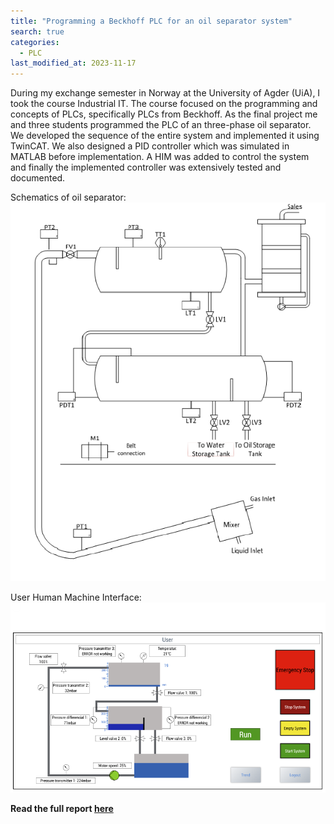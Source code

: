 ```yaml
---
title: "Programming a Beckhoff PLC for an oil separator system"
search: true
categories: 
  - PLC
last_modified_at: 2023-11-17
---
```


During my exchange semester in Norway at the University of Agder (UiA), I took the course Industrial IT. The course focused on the programming and concepts of PLCs, specifically PLCs from Beckhoff. As the final project me and three students programmed the PLC of an three-phase oil separator. We developed the sequence of the entire system and implemented it using TwinCAT. We also designed a PID controller which was simulated in MATLAB before implementation. A HIM was added to control the system and finally the implemented controller was extensively tested and documented.

Schematics of oil separator:
![Schematics](/assets/image/IndustrialIT_UIA/Schematics.png)

User Human Machine Interface:
![HMI](/assets/image/IndustrialIT_UIA/HMI.png)

**Read the full report [here](/assets/pdf/Industrial_IT_Project_Report.pdf)**
